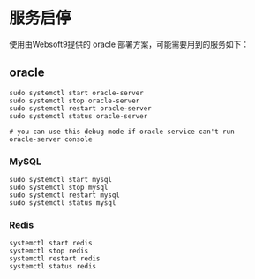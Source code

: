 # 服务启停

使用由Websoft9提供的 oracle 部署方案，可能需要用到的服务如下：

## oracle

```shell
sudo systemctl start oracle-server
sudo systemctl stop oracle-server
sudo systemctl restart oracle-server
sudo systemctl status oracle-server

# you can use this debug mode if oracle service can't run
oracle-server console
```

### MySQL

```shell
sudo systemctl start mysql
sudo systemctl stop mysql
sudo systemctl restart mysql
sudo systemctl status mysql
```

### Redis

```shell
systemctl start redis
systemctl stop redis
systemctl restart redis
systemctl status redis
```